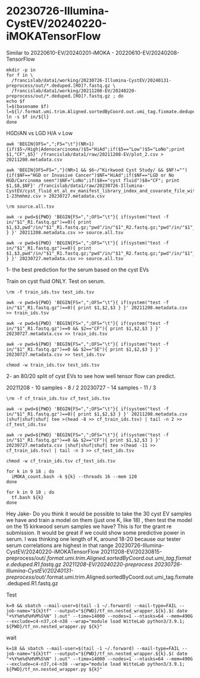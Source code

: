 

#	20230726-Illumina-CystEV/20240220-iMOKATensorFlow

Similar to 20220610-EV/20240201-iMOKA - 20220610-EV/20240208-TensorFlow

```
mkdir -p in
for f in \
  /francislab/data1/working/20230726-Illumina-CystEV/20240131-preprocess/out/*.deduped.[RO]?.fastq.gz \
  /francislab/data1/working/20211208-EV/20240220-preprocess/out/*.deduped.[RO]?.fastq.gz ; do
echo $f
l=$(basename $f)
l=${l/.format.umi.trim.Aligned.sortedByCoord.out.umi_tag.fixmate.deduped./_}
ln -s $f in/${l}
done
```

HGD/AN vs LGD
H/A v Low

```
awk 'BEGIN{OFS=",";FS="\t"}(NR>1){if($5~/High|Adenocarcinoma/)$5="HiAd";if($5=="Low")$5="LoNo";print $1,"CF",$5}' /francislab/data1/raw/20211208-EV/plot_2.csv > 20211208.metadata.csv

awk 'BEGIN{OFS=FS=","}(NR>1 && $6~/^Kirkwood Cyst Study/ && $NF!=""){if($NF=="HGD or Invasive Cancer")$NF="HiAd";if($NF=="LGD or No HGD/Carcinoma seen")$NF="LoNo";if($8=="cyst fluid")$8="CF"; print $1,$8,$NF}' /francislab/data1/raw/20230726-Illumina-CystEV/cyst_fluid_et_al_ev_manifest_library_index_and_covarate_file_with_analysis_groups_8-1-23hmhmz.csv > 20230727.metadata.csv
```

















```
\rm source.all.tsv

awk -v pwd=${PWD} 'BEGIN{FS=",";OFS="\t"}{ if(system("test -f in/"$1"_R1.fastq.gz")==0){ print $1,$3,pwd"/in/"$1"_R1.fastq.gz;"pwd"/in/"$1"_R2.fastq.gz;"pwd"/in/"$1"_O1.fastq.gz;"pwd"/in/"$1"_O2.fastq.gz" } }' 20211208.metadata.csv >> source.all.tsv

awk -v pwd=${PWD} 'BEGIN{FS=",";OFS="\t"}{ if(system("test -f in/"$1"_R1.fastq.gz")==0){ print $1,$3,pwd"/in/"$1"_R1.fastq.gz;"pwd"/in/"$1"_R2.fastq.gz;"pwd"/in/"$1"_O1.fastq.gz;"pwd"/in/"$1"_O2.fastq.gz" } }' 20230727.metadata.csv >> source.all.tsv

```


1- the best prediction for the serum based on the cyst EVs

Train on cyst fluid ONLY. Test on serum.
```
\rm -f train_ids.tsv test_ids.tsv

awk -v pwd=${PWD} 'BEGIN{FS=",";OFS="\t"}{ if(system("test -f in/"$1"_R1.fastq.gz")==0){ print $1,$2,$3 } }' 20211208.metadata.csv >> train_ids.tsv

awk -v pwd=${PWD} 'BEGIN{FS=",";OFS="\t"}{ if(system("test -f in/"$1"_R1.fastq.gz")==0 && $2=="CF"){ print $1,$2,$3 } }' 20230727.metadata.csv >> train_ids.tsv

awk -v pwd=${PWD} 'BEGIN{FS=",";OFS="\t"}{ if(system("test -f in/"$1"_R1.fastq.gz")==0 && $2=="SE"){ print $1,$2,$3 } }' 20230727.metadata.csv >> test_ids.tsv

chmod -w train_ids.tsv test_ids.tsv
```



2- an 80/20 split of cyst EVs to see how well tensor flow can predict.

20211208 - 10 samples - 8 / 2
20230727 - 14 samples - 11 / 3
```
\rm -f cf_train_ids.tsv cf_test_ids.tsv

awk -v pwd=${PWD} 'BEGIN{FS=",";OFS="\t"}{ if(system("test -f in/"$1"_R1.fastq.gz")==0){ print $1,$2,$3 } }' 20211208.metadata.csv |shuf|shuf|shuf| tee >(head -8 >> cf_train_ids.tsv) | tail -n 2 >> cf_test_ids.tsv

awk -v pwd=${PWD} 'BEGIN{FS=",";OFS="\t"}{ if(system("test -f in/"$1"_R1.fastq.gz")==0 && $2=="CF"){ print $1,$2,$3 } }' 20230727.metadata.csv |shuf|shuf|shuf| tee >(head -11 >> cf_train_ids.tsv) | tail -n 3 >> cf_test_ids.tsv

chmod -w cf_train_ids.tsv cf_test_ids.tsv
```



```
for k in 9 18 ; do
  iMOKA_count.bash -k ${k} --threads 16 --mem 120
done
```


```
for k in 9 18 ; do
  tf.bash ${k}
done

```



Hey Jake- Do you think it would be possible to take the 30 cyst EV samples we have and train a model on them (just one K, like 18) , then test the model on the 15 kirkwood serum samples we have?
This is for the grant re submission. It would be great if we could show some predictive power in serum.
I was thinking one length of K, around 18-20 because our tester serum correlations are highest in that range
20230726-Illumina-CystEV/20240220-iMOKATensorFlow
20211208-EV/20230815-preprocess/out/*.format.umi.trim.Aligned.sortedByCoord.out.umi_tag.fixmate.deduped.R1.fastq.gz
20211208-EV/20240220-preprocess
20230726-Illumina-CystEV/20240131-preprocess/out/*.format.umi.trim.Aligned.sortedByCoord.out.umi_tag.fixmate.deduped.R1.fastq.gz




Test
```
k=9 && sbatch --mail-user=$(tail -1 ~/.forward) --mail-type=FAIL --job-name="${k}tf" --output="${PWD}/tf_nn.nested_wrapper.${k}.$( date "+%Y%m%d%H%M%S%N" ).out" --time=14000 --nodes=1 --ntasks=64 --mem=490G --exclude=c4-n37,c4-n38 --wrap="module load WitteLab python3/3.9.1; ${PWD}/tf_nn.nested_wrapper.py ${k}"

```

wait


```
k=18 && sbatch --mail-user=$(tail -1 ~/.forward) --mail-type=FAIL --job-name="${k}tf" --output="${PWD}/tf_nn.nested_wrapper.${k}.$( date "+%Y%m%d%H%M%S%N" ).out" --time=14000 --nodes=1 --ntasks=64 --mem=490G --exclude=c4-n37,c4-n38 --wrap="module load WitteLab python3/3.9.1; ${PWD}/tf_nn.nested_wrapper.py ${k}"

```

